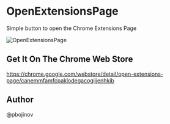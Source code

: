 # OpenExtensionsPage

Simple button to open the Chrome Extensions Page

![OpenExtensionsPage](https://lh6.googleusercontent.com/cGWczhOHpYbZwtiKvgRCC3GsK3GUST4gieOj4GyItUzPdoVhEXCW0LOgo3Nka-MliqMA7QUtDw=s640-h400-e365-rw)

## Get It On The Chrome Web Store

https://chrome.google.com/webstore/detail/open-extensions-page/canemmfamfcpaklodegacogijjenhkjb

## Author

@pbojinov


